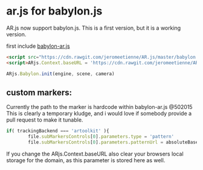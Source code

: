 # ar.js for babylon.js

AR.js now support babylon.js. This is a first version, but it is a working version. 

first include [babylon-ar.js](https://github.com/jeromeetienne/AR.js/tree/master/babylon.js/build/babylon-ar.js)

```html
<script src="https://cdn.rawgit.com/jeromeetienne/AR.js/master/babylon.js/build/babylon-ar.js"></script>
<script>ARjs.Context.baseURL = 'https://cdn.rawgit.com/jeromeetienne/AR.js/master/three.js/'</script> 
```

```javascript
ARjs.Babylon.init(engine, scene, camera)
```

## custom markers:
Currently the path to the marker is hardcode within babylon-ar.js @502015
This is clearly a temporary kludge, and i would love if somebody provide a pull request to make it tunable.
```javascript
if( trackingBackend === 'artoolkit' ){
		file.subMarkersControls[0].parameters.type = 'pattern'
		file.subMarkersControls[0].parameters.patternUrl = absoluteBaseURL + 'hiro.patt'
```
If you change the ARjs.Context.baseURL also clear your browsers local storage for the domain, as this parameter is stored here as well.
